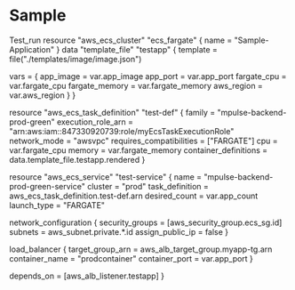 # Sample
Test_run
 resource "aws_ecs_cluster" "ecs_fargate" {
  name = "Sample-Application"
}
data "template_file" "testapp" {
  template = file("./templates/image/image.json")

  vars = {
    app_image      = var.app_image
    app_port       = var.app_port
    fargate_cpu    = var.fargate_cpu
    fargate_memory = var.fargate_memory
    aws_region     = var.aws_region
  }
}

resource "aws_ecs_task_definition" "test-def" {
  family                   = "mpulse-backend-prod-green"
  execution_role_arn       = "arn:aws:iam::847330920739:role/myEcsTaskExecutionRole"
  network_mode             = "awsvpc"
  requires_compatibilities = ["FARGATE"]
  cpu                      = var.fargate_cpu
  memory                   = var.fargate_memory
  container_definitions    = data.template_file.testapp.rendered
}

resource "aws_ecs_service" "test-service" {
  name            = "mpulse-backend-prod-green-service"
  cluster         = "prod"
  task_definition = aws_ecs_task_definition.test-def.arn
  desired_count   = var.app_count
  launch_type     = "FARGATE"

  network_configuration {
    security_groups  = [aws_security_group.ecs_sg.id]
    subnets          = aws_subnet.private.*.id
    assign_public_ip = false
  }

  load_balancer {
    target_group_arn = aws_alb_target_group.myapp-tg.arn
    container_name   = "prodcontainer"
    container_port   = var.app_port
  }

  depends_on = [aws_alb_listener.testapp]
}
